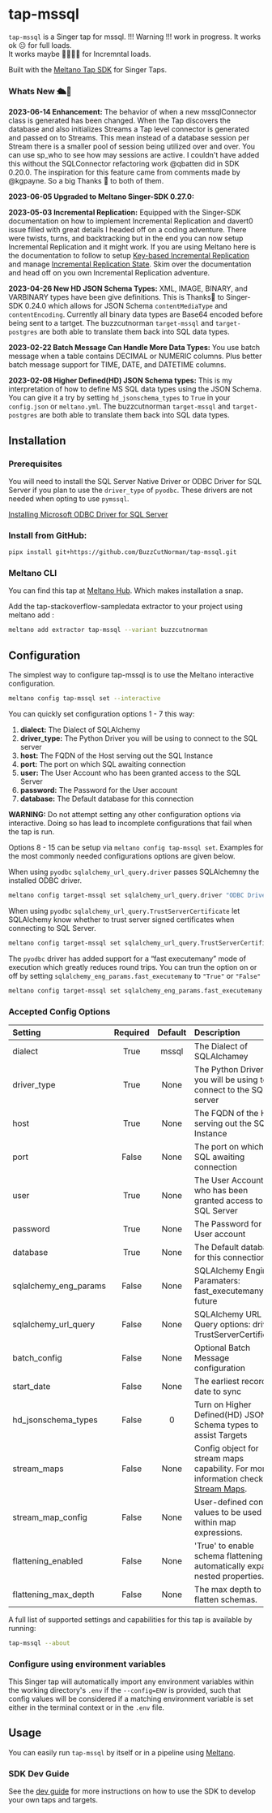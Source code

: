 # tap-mssql

`tap-mssql` is a Singer tap for mssql. !!! Warning !!! work in progress. It works ok 😐 for full loads.
<br>It works maybe 🤷‍♀️🤷‍♂️ for Incremntal loads.

Built with the [Meltano Tap SDK](https://sdk.meltano.com) for Singer Taps.

### Whats New 🛳️🎉
**2023-06-14 Enhancement:**  The behavior of when a new mssqlConnector class is generated has been changed.  When the Tap discovers the database and also initializes Streams a Tap level connector is generated and passed on to Streams.  This mean instead of a database session per Stream there is a smaller pool of session being utilized over and over. You can use sp_who to see how may sessions are active.  I couldn't have added this without the SQLConnector refactoring work @qbatten did in SDK 0.20.0.  The inspiration for this feature came from comments made by @kgpayne. So a big Thanks 🙏 to both of them.

**2023-06-05 Upgraded to Meltano Singer-SDK 0.27.0:**

**2023-05-03 Incremental Replication:**  Equipped with the Singer-SDK documentation on how to implement Incremental Replication and davert0 issue filled with great details I headed off on a coding adventure.  There were twists, turns, and backtracking but in the end you can now setup Incremental Replication and it might work.  If you are using Meltano here is the documentation to follow to setup [Key-based Incremental Replication ](https://docs.meltano.com/guide/integration#key-based-incremental-replication) and manage [Incremental Replication State](https://docs.meltano.com/guide/integration#incremental-replication-state). Skim over the documentation and head off on you own Incremental Replication adventure.

**2023-04-26 New HD JSON Schema Types:**  XML, IMAGE, BINARY, and VARBINARY types have been give definitions.  This is Thanks🙏 to Singer-SDK 0.24.0 which allows for JSON Schema `contentMediaType` and `contentEncoding`.  Currently all binary data types are Base64 encoded before being sent to a tartget. The buzzcutnorman `target-mssql` and `target-postgres` are both able to translate them back into SQL data types. 

**2023-02-22 Batch Message Can Handle More Data Types:** You use batch message when a table contains DECIMAL or NUMERIC columns. Plus better batch message support for TIME, DATE, and DATETIME columns.

**2023-02-08 Higher Defined(HD) JSON Schema types:**  This is my interpretation of how to define MS SQL data types using the JSON Schema.  You can give it a try by setting `hd_jsonschema_types` to `True` in your `config.json` or `meltano.yml`.  The buzzcutnorman `target-mssql` and `target-postgres` are both able to translate them back into SQL data types.

<!--

Developer TODO: Update the below as needed to correctly describe the install procedure. For instance, if you do not have a PyPi repo, or if you want users to directly install from your git repo, you can modify this step as appropriate.
-->
## Installation

### Prerequisites
You will need to install the SQL Server Native Driver or ODBC Driver for SQL Server if you plan  to use the `driver_type` of `pyodbc`. These drivers are not needed when opting to use `pymssql`.

[Installing Microsoft ODBC Driver for SQL Server](https://learn.microsoft.com/en-us/sql/connect/odbc/windows/system-requirements-installation-and-driver-files?view=sql-server-ver16#installing-microsoft-odbc-driver-for-sql-server)
<!--
Install from PyPi:

```bash
pipx install tap-mssql
```
-->
### Install from GitHub:

```bash
pipx install git+https://github.com/BuzzCutNorman/tap-mssql.git
```

### Meltano CLI

You can find this tap at [Meltano Hub](https://hub.meltano.com).  Which makes installation a snap.

Add the tap-stackoverflow-sampledata extractor to your project using meltano add :
```bash
meltano add extractor tap-mssql --variant buzzcutnorman
```

## Configuration

The simplest way to configure tap-mssql is to use the Meltano interactive configuration.

```bash
meltano config tap-mssql set --interactive
```

You can quickly set configuration options 1 - 7 this way: 
1. **dialect:** The Dialect of SQLAlchemy
2. **driver_type:** The Python Driver you will be using to connect to the SQL server
3. **host:** The FQDN of the Host serving out the SQL Instance
4. **port:** The port on which SQL awaiting connection
5. **user:** The User Account who has been granted access to the SQL Server
6. **password:** The Password for the User account
7. **database:** The Default database for this connection

**WARNING:** Do not attempt setting any other configuration options via interactive.  Doing so has lead to incomplete configurations that fail when the tap is run.

Options 8 - 15 can be setup via `meltano config tap-mssql set`.  Examples for the most commonly needed configurations options are given below.

When using `pyodbc` `sqlalchemy_url_query.driver` passes SQLAlchemny the installed ODBC driver. 
```bash
meltano config target-mssql set sqlalchemy_url_query.driver "ODBC Driver 18 for SQL Server"
```

When using `pyodbc` `sqlalchemy_url_query.TrustServerCertificate` let SQLAlchemy know whether to trust server signed certificates when connecting to SQL Server.
```bash
meltano config target-mssql set sqlalchemy_url_query.TrustServerCertificate yes
```

The `pyodbc` driver has added support for a “fast executemany” mode of execution which greatly reduces round trips.  You can trun the option on or off by setting `sqlalchemy_eng_params.fast_executemany` to `"True"` or `"False"`
```bash
meltano config target-mssql set sqlalchemy_eng_params.fast_executemany "True"
```
### Accepted Config Options

<!--
Developer TODO: Provide a list of config options accepted by the tap.

This section can be created by copy-pasting the CLI output from:

```
tap-mssql --about --format=markdown
```
-->


| Setting              | Required | Default | Description |
|:---------------------|:--------:|:-------:|:------------|
| dialect              | True     | mssql   | The Dialect of SQLAlchamey |
| driver_type          | True     | None    | The Python Driver you will be using to connect to the SQL server |
| host                 | True     | None    | The FQDN of the Host serving out the SQL Instance |
| port                 | False    | None    | The port on which SQL awaiting connection |
| user                 | True     | None    | The User Account who has been granted access to the SQL Server |
| password             | True     | None    | The Password for the User account |
| database             | True     | None    | The Default database for this connection |
| sqlalchemy_eng_params| False    | None    | SQLAlchemy Engine Paramaters: fast_executemany, future |
| sqlalchemy_url_query | False    | None    | SQLAlchemy URL Query options: driver, TrustServerCertificate |
| batch_config         | False    | None    | Optional Batch Message configuration |
| start_date           | False    | None    | The earliest record date to sync |
| hd_jsonschema_types  | False    |       0 | Turn on Higher Defined(HD) JSON Schema types to assist Targets |
| stream_maps          | False    | None    | Config object for stream maps capability. For more information check out [Stream Maps](https://sdk.meltano.com/en/latest/stream_maps.html). |
| stream_map_config    | False    | None    | User-defined config values to be used within map expressions. |
| flattening_enabled   | False    | None    | 'True' to enable schema flattening and automatically expand nested properties. |
| flattening_max_depth | False    | None    | The max depth to flatten schemas. |

A full list of supported settings and capabilities for this
tap is available by running:

```bash
tap-mssql --about
```

### Configure using environment variables

This Singer tap will automatically import any environment variables within the working directory's
`.env` if the `--config=ENV` is provided, such that config values will be considered if a matching
environment variable is set either in the terminal context or in the `.env` file.
<!--
### Source Authentication and Authorization


Developer TODO: If your tap requires special access on the source system, or any special authentication requirements, provide those here.
-->

## Usage

You can easily run `tap-mssql` by itself or in a pipeline using [Meltano](https://meltano.com/).

<!--
### Executing the Tap Directly

```bash
tap-mssql --version
tap-mssql --help
tap-mssql --config CONFIG --discover > ./catalog.json
```

## Developer Resources

Follow these instructions to contribute to this project.

### Initialize your Development Environment

```bash
pipx install poetry
poetry install
```

### Create and Run Tests

Create tests within the `tap_mssql/tests` subfolder and
  then run:

```bash
poetry run pytest
```

You can also test the `tap-mssql` CLI interface directly using `poetry run`:

```bash
poetry run tap-mssql --help
```

### Testing with [Meltano](https://www.meltano.com)

_**Note:** This tap will work in any Singer environment and does not require Meltano.
Examples here are for convenience and to streamline end-to-end orchestration scenarios._

<!--
Developer TODO:
Your project comes with a custom `meltano.yml` project file already created. Open the `meltano.yml` and follow any "TODO" items listed in
the file.
-->
<!--
Next, install Meltano (if you haven't already) and any needed plugins:

```bash
# Install meltano
pipx install meltano
# Initialize meltano within this directory
cd tap-mssql
meltano install
```

Now you can test and orchestrate using Meltano:

```bash
# Test invocation:
meltano invoke tap-mssql --version
# OR run a test `elt` pipeline:
meltano elt tap-mssql target-jsonl
```
-->
### SDK Dev Guide

See the [dev guide](https://sdk.meltano.com/en/latest/dev_guide.html) for more instructions on how to use the SDK to
develop your own taps and targets.
